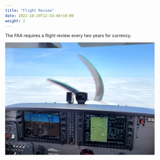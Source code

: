 ```yaml
---
title: "Flight Review"
date: 2022-10-29T12:33:46+10:00
weight: 2
---
```

The FAA requires a flight review every two years for currency.

![Instrument Rating](/images/instrument-view.png)

